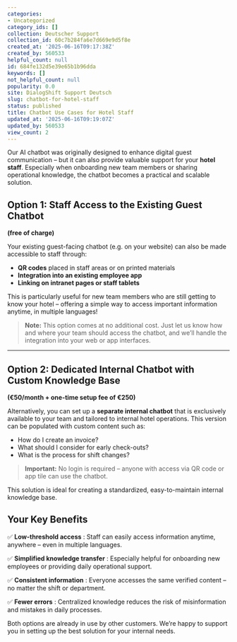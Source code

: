 ```yaml
---
categories:
- Uncategorized
category_ids: []
collection: Deutscher Support
collection_id: 60c7b284fa6e7d669e9d5f8e
created_at: '2025-06-16T09:17:38Z'
created_by: 560533
helpful_count: null
id: 684fe132d5e39e65b1b96dda
keywords: []
not_helpful_count: null
popularity: 0.0
site: DialogShift Support Deutsch
slug: chatbot-for-hotel-staff
status: published
title: Chatbot Use Cases for Hotel Staff
updated_at: '2025-06-16T09:19:07Z'
updated_by: 560533
view_count: 2
---
```


Our AI chatbot was originally designed to enhance digital guest communication – but it can also provide valuable support for your **hotel staff**. Especially when onboarding new team members or sharing operational knowledge, the chatbot becomes a practical and scalable solution.

##  **Option 1: Staff Access to the Existing Guest Chatbot**

 **(free of charge)**

Your existing guest-facing chatbot (e.g. on your website) can also be made accessible to staff through:

  *  **QR codes** placed in staff areas or on printed materials
  *  **Integration into an existing employee app**
  *  **Linking on intranet pages or staff tablets**

  


This is particularly useful for new team members who are still getting to know your hotel – offering a simple way to access important information anytime, in multiple languages!

  


>  **Note:** This option comes at no additional cost. Just let us know how and where your team should access the chatbot, and we’ll handle the integration into your web or app interfaces.

  


* * *

##  **Option 2: Dedicated Internal Chatbot with Custom Knowledge Base**

 **(€50/month + one-time setup fee of €250)**

  


Alternatively, you can set up a **separate internal chatbot** that is exclusively available to your team and tailored to internal hotel operations. This version can be populated with custom content such as:

  * How do I create an invoice?
  * What should I consider for early check-outs?
  * What is the process for shift changes?

  
  


>  **Important:** No login is required – anyone with access via QR code or app tile can use the chatbot.

  


This solution is ideal for creating a standardized, easy-to-maintain internal knowledge base.

  


##  **Your Key Benefits**

  
  


✅ **Low-threshold access** : Staff can easily access information anytime, anywhere – even in multiple languages.

✅ **Simplified knowledge transfer** : Especially helpful for onboarding new employees or providing daily operational support.

✅ **Consistent information** : Everyone accesses the same verified content – no matter the shift or department.

✅ **Fewer errors** : Centralized knowledge reduces the risk of misinformation and mistakes in daily processes.

  


Both options are already in use by other customers. We’re happy to support you in setting up the best solution for your internal needs.